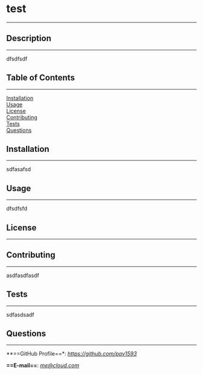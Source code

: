 # **test**  
---

## **Description**
---
dfsdfsdf
  

## **Table of Contents**
---
[Installation](#installation)  
[Usage](#usage)  
[License](#license)  
[Contributing](#contributing)  
[Tests](#tests)  
[Questions](#questions)  

## **Installation**  
---
sdfasafsd
  

## **Usage**  
---
dfsdfsfd
  

## **License**  
---

## **Contributing**  
---
asdfasdfasdf
  

## **Tests**  
---
sdfasdsadf
  

## **Questions**  
---

**==GitHub Profile==*: *https://github.com/pav1593*  

**==E-mail==**: *me@cloud.com*  

